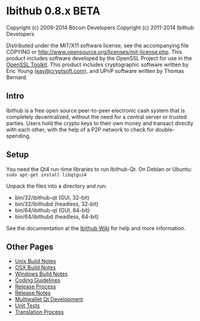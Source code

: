 Ibithub 0.8.x BETA
====================

Copyright (c) 2009-2014 Bitcoin Developers
Copyright (c) 2011-2014 Ibithub Developers

Distributed under the MIT/X11 software license, see the accompanying
file COPYING or http://www.opensource.org/licenses/mit-license.php.
This product includes software developed by the OpenSSL Project for use in the [OpenSSL Toolkit](http://www.openssl.org/). This product includes
cryptographic software written by Eric Young ([eay@cryptsoft.com](mailto:eay@cryptsoft.com)), and UPnP software written by Thomas Bernard.


Intro
---------------------
Ibithub is a free open source peer-to-peer electronic cash system that is
completely decentralized, without the need for a central server or trusted
parties.  Users hold the crypto keys to their own money and transact directly
with each other, with the help of a P2P network to check for double-spending.


Setup
---------------------
You need the Qt4 run-time libraries to run Ibithub-Qt. On Debian or Ubuntu:
	`sudo apt-get install libqtgui4`

Unpack the files into a directory and run:

- bin/32/ibithub-qt (GUI, 32-bit)
- bin/32/ibithubd (headless, 32-bit)
- bin/64/ibithub-qt (GUI, 64-bit)
- bin/64/ibithubd (headless, 64-bit)

See the documentation at the [Ibithub Wiki](http://ibithub.info)
for help and more information.


Other Pages
---------------------
- [Unix Build Notes](build-unix.md)
- [OSX Build Notes](build-osx.md)
- [Windows Build Notes](build-msw.md)
- [Coding Guidelines](coding.md)
- [Release Process](release-process.md)
- [Release Notes](release-notes.md)
- [Multiwallet Qt Development](multiwallet-qt.md)
- [Unit Tests](unit-tests.md)
- [Translation Process](translation_process.md)
